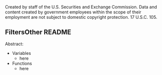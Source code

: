 ﻿Created by staff of the U.S. Securities and Exchange Commission.
Data and content created by government employees within the scope of their employment are not subject to domestic copyright protection. 17 U.S.C. 105.

## FiltersOther README
Abstract:

 - Variables
	 - here
 - Functions
	 - here

